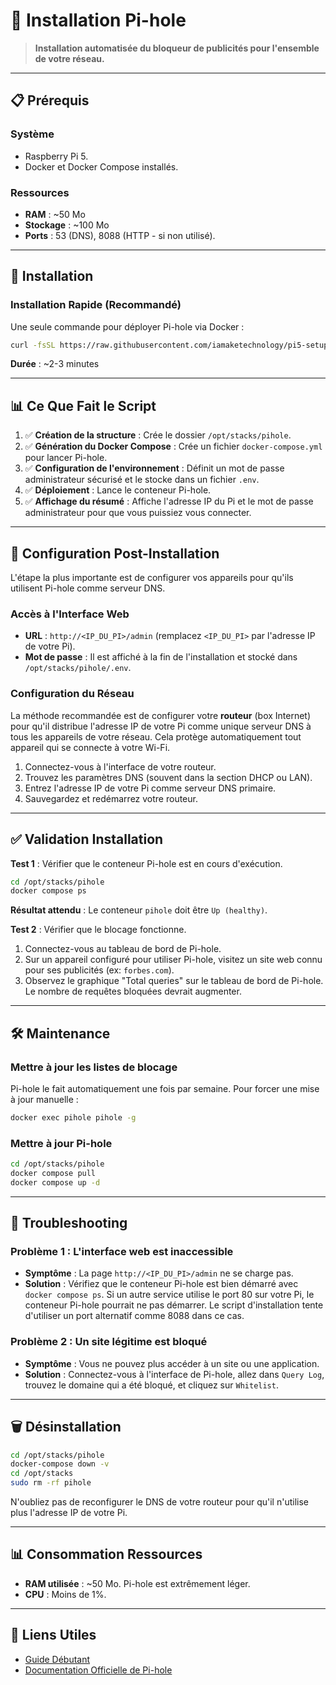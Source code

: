 # 🚀 Installation Pi-hole

> **Installation automatisée du bloqueur de publicités pour l'ensemble de votre réseau.**

---

## 📋 Prérequis

### Système
*   Raspberry Pi 5.
*   Docker et Docker Compose installés.

### Ressources
*   **RAM** : ~50 Mo
*   **Stockage** : ~100 Mo
*   **Ports** : 53 (DNS), 8088 (HTTP - si non utilisé).

---

## 🚀 Installation

### Installation Rapide (Recommandé)

Une seule commande pour déployer Pi-hole via Docker :

```bash
curl -fsSL https://raw.githubusercontent.com/iamaketechnology/pi5-setup/main/01-infrastructure/pihole/scripts/01-pihole-deploy.sh | sudo bash
```

**Durée** : ~2-3 minutes

---

## 📊 Ce Que Fait le Script

1.  ✅ **Création de la structure** : Crée le dossier `/opt/stacks/pihole`.
2.  ✅ **Génération du Docker Compose** : Crée un fichier `docker-compose.yml` pour lancer Pi-hole.
3.  ✅ **Configuration de l'environnement** : Définit un mot de passe administrateur sécurisé et le stocke dans un fichier `.env`.
4.  ✅ **Déploiement** : Lance le conteneur Pi-hole.
5.  ✅ **Affichage du résumé** : Affiche l'adresse IP du Pi et le mot de passe administrateur pour que vous puissiez vous connecter.

---

## 🔧 Configuration Post-Installation

L'étape la plus importante est de configurer vos appareils pour qu'ils utilisent Pi-hole comme serveur DNS.

### Accès à l'Interface Web

*   **URL** : `http://<IP_DU_PI>/admin` (remplacez `<IP_DU_PI>` par l'adresse IP de votre Pi).
*   **Mot de passe** : Il est affiché à la fin de l'installation et stocké dans `/opt/stacks/pihole/.env`.

### Configuration du Réseau

La méthode recommandée est de configurer votre **routeur** (box Internet) pour qu'il distribue l'adresse IP de votre Pi comme unique serveur DNS à tous les appareils de votre réseau. Cela protège automatiquement tout appareil qui se connecte à votre Wi-Fi.

1.  Connectez-vous à l'interface de votre routeur.
2.  Trouvez les paramètres DNS (souvent dans la section DHCP ou LAN).
3.  Entrez l'adresse IP de votre Pi comme serveur DNS primaire.
4.  Sauvegardez et redémarrez votre routeur.

---

## ✅ Validation Installation

**Test 1** : Vérifier que le conteneur Pi-hole est en cours d'exécution.

```bash
cd /opt/stacks/pihole
docker compose ps
```

**Résultat attendu** : Le conteneur `pihole` doit être `Up (healthy)`.

**Test 2** : Vérifier que le blocage fonctionne.

1.  Connectez-vous au tableau de bord de Pi-hole.
2.  Sur un appareil configuré pour utiliser Pi-hole, visitez un site web connu pour ses publicités (ex: `forbes.com`).
3.  Observez le graphique "Total queries" sur le tableau de bord de Pi-hole. Le nombre de requêtes bloquées devrait augmenter.

---

## 🛠️ Maintenance

### Mettre à jour les listes de blocage

Pi-hole le fait automatiquement une fois par semaine. Pour forcer une mise à jour manuelle :

```bash
docker exec pihole pihole -g
```

### Mettre à jour Pi-hole

```bash
cd /opt/stacks/pihole
docker compose pull
docker compose up -d
```

---

## 🐛 Troubleshooting

### Problème 1 : L'interface web est inaccessible
*   **Symptôme** : La page `http://<IP_DU_PI>/admin` ne se charge pas.
*   **Solution** : Vérifiez que le conteneur Pi-hole est bien démarré avec `docker compose ps`. Si un autre service utilise le port 80 sur votre Pi, le conteneur Pi-hole pourrait ne pas démarrer. Le script d'installation tente d'utiliser un port alternatif comme 8088 dans ce cas.

### Problème 2 : Un site légitime est bloqué
*   **Symptôme** : Vous ne pouvez plus accéder à un site ou une application.
*   **Solution** : Connectez-vous à l'interface de Pi-hole, allez dans `Query Log`, trouvez le domaine qui a été bloqué, et cliquez sur `Whitelist`.

---

## 🗑️ Désinstallation

```bash
cd /opt/stacks/pihole
docker-compose down -v
cd /opt/stacks
sudo rm -rf pihole
```

N'oubliez pas de reconfigurer le DNS de votre routeur pour qu'il n'utilise plus l'adresse IP de votre Pi.

---

## 📊 Consommation Ressources

*   **RAM utilisée** : ~50 Mo. Pi-hole est extrêmement léger.
*   **CPU** : Moins de 1%.

---

## 🔗 Liens Utiles

*   [Guide Débutant](pihole-guide.md)
*   [Documentation Officielle de Pi-hole](https://docs.pi-hole.net/)
